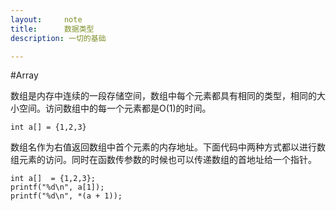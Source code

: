 ```yaml
---
layout:     note
title:      数据类型
description: 一切的基础

---
```




#Array

数组是内存中连续的一段存储空间，数组中每个元素都具有相同的类型，相同的大小空间。访问数组中的每一个元素都是O(1)的时间。

    int a[] = {1,2,3}

数组名作为右值返回数组中首个元素的内存地址。下面代码中两种方式都以进行数组元素的访问。同时在函数传参数的时候也可以传递数组的首地址给一个指针。

    int a[]  = {1,2,3};
    printf("%d\n", a[1]);
    printf("%d\n", *(a + 1));

